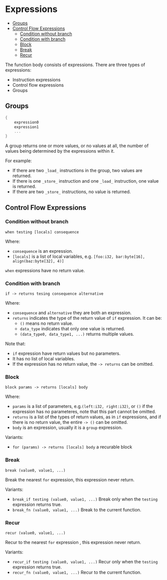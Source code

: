 # Expressions

<!-- @import "[TOC]" {cmd="toc" depthFrom=2 depthTo=4 orderedList=false} -->

<!-- code_chunk_output -->

- [Groups](#groups)
- [Control Flow Expressions](#control-flow-expressions)
  - [Condition without branch](#condition-without-branch)
  - [Condition with branch](#condition-with-branch)
  - [Block](#block)
  - [Break](#break)
  - [Recur](#recur)

<!-- /code_chunk_output -->

The function body consists of expressions. There are three types of expressions:

- Instruction expressions
- Control flow expressions
- Groups

## Groups

```rust
{
    expression0
    expression1
    ...
}
```

A group returns one or more values, or no values at all, the number of values being determined by the expressions within it.

For example:

- If there are two `_load_` instructions in the group, two values are returned.
- If there is one `_store_` instruction and one `_load_` instruction, one value is returned.
- If there are two `_store_` instructions, no value is returned.

## Control Flow Expressions

### Condition without branch

`when testing [locals] consequence`

Where:

- `consequence` is an expression.
- `[locals]` is a list of local variables, e.g. `[foo:i32, bar:byte[16], align(baz:byte[32], 4)]`

`when` expressions have no return value.

### Condition with branch

`if -> returns tesing consequence alternative`

Where:

- `consequence` and `alternative` they are both an expression.
- `returns` indicates the type of the return value of `if` expression. It can be:
  - `()` means no return value.
  - `data_type` indicates that only one value is returned.
  - `(data_type0, data_type1, ...)` returns multiple values.

Note that:

- `if` expression have return values but no parameters.
- It has no list of local variables.
- If the expression has no return value, the `-> returns` can be omitted.

### Block

`block params -> returns [locals] body`

Where:

- `params` is a list of parameters, e.g.`(left:i32, right:i32)`, or `()` if the expression has no parameteres, note that this part cannot be omitted.
- `returns` is a list of the types of return values, as in `if` expressions, and if there is no return value, the entire `-> ()` can be omitted.
- `body` is an expression, usually it is a `group` expression.

Variants:

- `for (params) -> returns [locals] body` a recurable block

### Break

`break (value0, value1, ...)`

Break the nearest `for` expression, this expression never return.

Variants:

- `break_if testing (value0, value1, ...)`
  Break only when the `testing` expression returns true.
- `break_fn (value0, value1, ...)`
  Break to the current function.

### Recur

`recur (value0, value1, ...)`

Recur to the nearest `for` expression , this expression never return.

Variants:

- `recur_if testing (value0, value1, ...)`
  Recur only when the `testing` expression returns true.
- `recur_fn (value0, value1, ...)`
  Recur to the current function.
